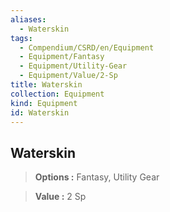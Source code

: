 ```yaml
---
aliases:
  - Waterskin
tags:
  - Compendium/CSRD/en/Equipment
  - Equipment/Fantasy
  - Equipment/Utility-Gear
  - Equipment/Value/2-Sp
title: Waterskin
collection: Equipment
kind: Equipment
id: Waterskin
---
```

## Waterskin    
    
>    
> **Options :** Fantasy, Utility Gear    
> **Value :** 2 Sp

